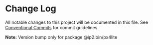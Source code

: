 # Change Log

All notable changes to this project will be documented in this file.
See [Conventional Commits](https://conventionalcommits.org) for commit guidelines.



**Note:** Version bump only for package @ip2.bin/px4lite
